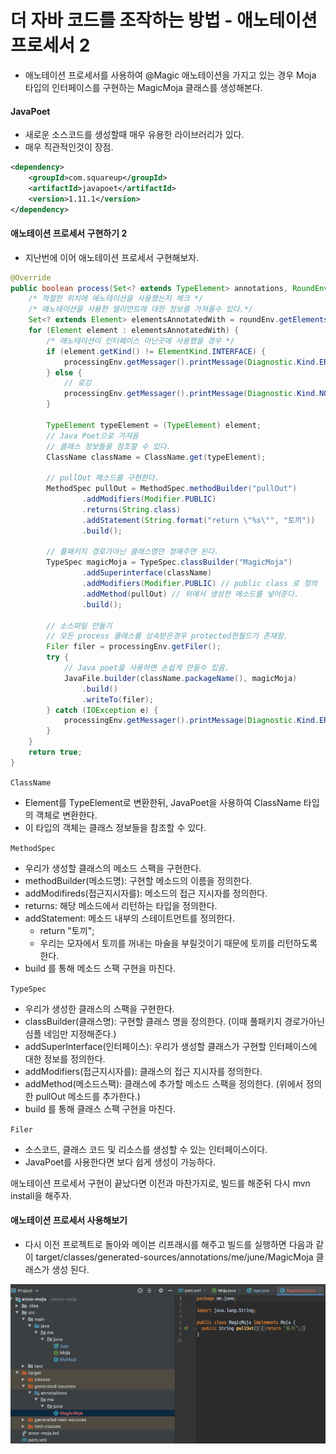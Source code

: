 # 더 자바 코드를 조작하는 방법 - 애노테이션 프로세서 2
- 애노테이션 프로세서를 사용하여 @Magic 애노테이션을 가지고 있는 경우 Moja 타입의 인터페이스를 구현하는 MagicMoja 클래스를 생성해본다.

#### JavaPoet
- 새로운 소스코드를 생성할때 매우 유용한 라이브러리가 있다.
- 매우 직관적인것이 장점.

```xml
<dependency>
    <groupId>com.squareup</groupId>
    <artifactId>javapoet</artifactId>
    <version>1.11.1</version>
</dependency>
```

#### 애노테이션 프로세서 구현하기 2
- 지난번에 이어 애노테이션 프로세서 구현해보자.
```java
@Override
public boolean process(Set<? extends TypeElement> annotations, RoundEnvironment roundEnv) {
    /* 적절한 위치에 애노테이션을 사용했는지 체크 */
    /* 애노테이션을 사용한 엘리먼트에 대한 정보를 가져올수 있다.*/
    Set<? extends Element> elementsAnnotatedWith = roundEnv.getElementsAnnotatedWith(Magic.class);
    for (Element element : elementsAnnotatedWith) {
        /* 애노테이션이 인터페이스 아닌곳에 사용했을 경우 */
        if (element.getKind() != ElementKind.INTERFACE) {
            processingEnv.getMessager().printMessage(Diagnostic.Kind.ERROR, "@Magic 애노테이션은 Interface만 지원하는 애노테이션 입니다.");
        } else {
            // 로깅
            processingEnv.getMessager().printMessage(Diagnostic.Kind.NOTE, "Processing " + element.getSimpleName());
        }

        TypeElement typeElement = (TypeElement) element;
        // Java Poet으로 가져옴
        // 클래스 정보들을 참조할 수 있다.
        ClassName className = ClassName.get(typeElement);

        // pullOut 메소드를 구현한다.
        MethodSpec pullOut = MethodSpec.methodBuilder("pullOut")
                .addModifiers(Modifier.PUBLIC)
                .returns(String.class)
                .addStatement(String.format("return \"%s\"", "토끼"))
                .build();

        // 풀패키지 경로가아닌 클래스명만 정해주면 된다.
        TypeSpec magicMoja = TypeSpec.classBuilder("MagicMoja")
                .addSuperinterface(className)
                .addModifiers(Modifier.PUBLIC) // public class 로 정의
                .addMethod(pullOut) // 위에서 생성한 메소드를 넣어준다.
                .build();

        // 소스파일 만들기
        // 모든 process 클래스를 상속받은경우 protected한필드가 존재함.
        Filer filer = processingEnv.getFiler();
        try {
            // Java poet을 사용하면 손쉽게 만들수 있음.
            JavaFile.builder(className.packageName(), magicMoja)
                .build()
                .writeTo(filer);
        } catch (IOException e) {
            processingEnv.getMessager().printMessage(Diagnostic.Kind.ERROR, "FATAL ERROR: " + e);
        }
    }
    return true;
}
```

`ClassName`
- Element를 TypeElement로 변환한뒤, JavaPoet을 사용하여 ClassName 타입의 객체로 변환한다.
- 이 타입의 객체는 클래스 정보들을 참조할 수 있다.

`MethodSpec`
- 우리가 생성할 클래스의 메소드 스팩을 구현한다.
- methodBuilder(메소드명): 구현할 메소드의 이름을 정의한다.
- addModifireds(접근지시자를): 메소드의 접근 지시자를 정의한다.
- returns: 해당 메소드에서 리턴하는 타입을 정의한다.
- addStatement: 메소드 내부의 스테이트먼트를 정의한다.
    - return "토끼"; 
    - 우리는 모자에서 토끼를 꺼내는 마술을 부릴것이기 때문에 토끼를 리턴하도록 한다.
- build 를 통해 메소드 스팩 구현을 마친다.

`TypeSpec`
- 우리가 생성한 클래스의 스팩을 구현한다.
- classBuilder(클래스명): 구현할 클래스 명을 정의한다. (이때 풀패키지 경로가아닌 심플 네임만 지정해준다.)
- addSuperInterface(인터페이스): 우리가 생성할 클래스가 구현할 인터페이스에 대한 정보를 정의한다.
- addModifiers(접근지시자를): 클래스의 접근 지시자를 정의한다.
- addMethod(메소드스팩): 클래스에 추가할 메소드 스팩을 정의한다. (위에서 정의한 pullOut 메소드를 추가한다.)
- build 를 통해 클래스 스팩 구현을 마친다.

`Filer`
- 소스코드, 클래스 코드 및 리소스를 생성할 수 있는 인터페이스이다.
- JavaPoet를 사용한다면 보다 쉽게 생성이 가능하다.

애노테이션 프로세서 구현이 끝났다면 이전과 마찬가지로, 빌드를 해준뒤 다시 mvn install을 해주자.

#### 애노테이션 프로세서 사용해보기
- 다시 이전 프로젝트로 돌아와 메이븐 리프래시를 해주고 빌드를 실행하면 다음과 같이 target/classes/generated-sources/annotations/me/june/MagicMoja 클래스가 생성 된다.

![MagicMoja](./images/MagicMoja.png)
